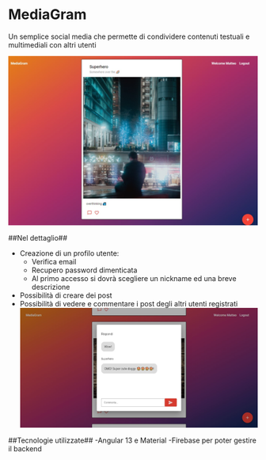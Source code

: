 # MediaGram
Un semplice social media che permette di condividere contenuti testuali e multimediali con altri utenti


![](https://raw.githubusercontent.com/matteo10pi/mediagram/main/src/assets/1.jpg)


##Nel dettaglio##
- Creazione di un profilo utente:
	- Verifica email
	- Recupero password dimenticata
	- Al primo accesso si dovrà scegliere un nickname ed una  breve descrizione
- Possibilità di creare dei post 
- Possibilità di vedere e commentare i post degli altri utenti registrati
![](https://raw.githubusercontent.com/matteo10pi/mediagram/main/src/assets/2.jpg)

##Tecnologie utilizzate##
-Angular 13 e Material
-Firebase per poter gestire il backend




